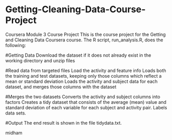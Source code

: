# Getting-Cleaning-Data-Course-Project
Coursera Module 3 Course Project
This is the course project for the Getting and Cleaning Data Coursera course. The R script, run_analysis.R, does the following:

#Getting Data
Download the dataset if it does not already exist in the working directory and unzip files

#Read data from targeted files
Load the activity and feature info
Loads both the training and test datasets, keeping only those columns which reflect a mean or standard deviation
Loads the activity and subject data for each dataset, and merges those columns with the dataset

#Merges the two datasets
Converts the activity and subject columns into factors
Creates a tidy dataset that consists of the average (mean) value and standard deviation of each variable for each subject and activity pair.
Labels data sets.

#Output
The end result is shown in the file tidydata.txt.

midham
